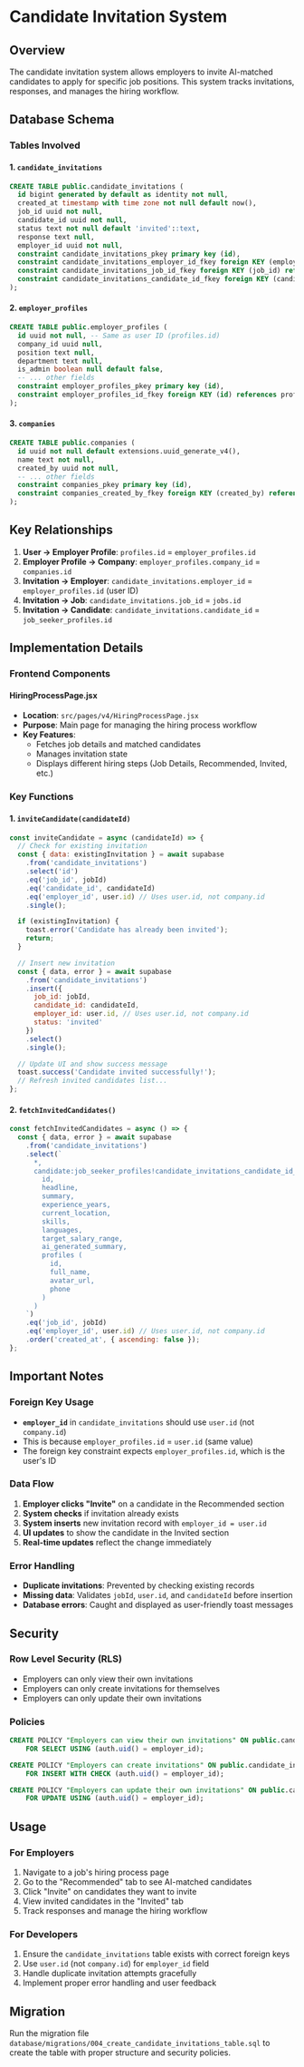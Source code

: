 # Candidate Invitation System

## Overview
The candidate invitation system allows employers to invite AI-matched candidates to apply for specific job positions. This system tracks invitations, responses, and manages the hiring workflow.

## Database Schema

### Tables Involved

#### 1. `candidate_invitations`
```sql
CREATE TABLE public.candidate_invitations (
  id bigint generated by default as identity not null,
  created_at timestamp with time zone not null default now(),
  job_id uuid not null,
  candidate_id uuid not null,
  status text not null default 'invited'::text,
  response text null,
  employer_id uuid not null,
  constraint candidate_invitations_pkey primary key (id),
  constraint candidate_invitations_employer_id_fkey foreign KEY (employer_id) references employer_profiles (id),
  constraint candidate_invitations_job_id_fkey foreign KEY (job_id) references jobs (id) on delete CASCADE,
  constraint candidate_invitations_candidate_id_fkey foreign KEY (candidate_id) references job_seeker_profiles (id) on delete CASCADE
);
```

#### 2. `employer_profiles`
```sql
CREATE TABLE public.employer_profiles (
  id uuid not null, -- Same as user ID (profiles.id)
  company_id uuid null,
  position text null,
  department text null,
  is_admin boolean null default false,
  -- ... other fields
  constraint employer_profiles_pkey primary key (id),
  constraint employer_profiles_id_fkey foreign KEY (id) references profiles (id)
);
```

#### 3. `companies`
```sql
CREATE TABLE public.companies (
  id uuid not null default extensions.uuid_generate_v4(),
  name text not null,
  created_by uuid not null,
  -- ... other fields
  constraint companies_pkey primary key (id),
  constraint companies_created_by_fkey foreign KEY (created_by) references profiles (id)
);
```

## Key Relationships

1. **User → Employer Profile**: `profiles.id` = `employer_profiles.id`
2. **Employer Profile → Company**: `employer_profiles.company_id` = `companies.id`
3. **Invitation → Employer**: `candidate_invitations.employer_id` = `employer_profiles.id` (user ID)
4. **Invitation → Job**: `candidate_invitations.job_id` = `jobs.id`
5. **Invitation → Candidate**: `candidate_invitations.candidate_id` = `job_seeker_profiles.id`

## Implementation Details

### Frontend Components

#### HiringProcessPage.jsx
- **Location**: `src/pages/v4/HiringProcessPage.jsx`
- **Purpose**: Main page for managing the hiring process workflow
- **Key Features**:
  - Fetches job details and matched candidates
  - Manages invitation state
  - Displays different hiring steps (Job Details, Recommended, Invited, etc.)

### Key Functions

#### 1. `inviteCandidate(candidateId)`
```javascript
const inviteCandidate = async (candidateId) => {
  // Check for existing invitation
  const { data: existingInvitation } = await supabase
    .from('candidate_invitations')
    .select('id')
    .eq('job_id', jobId)
    .eq('candidate_id', candidateId)
    .eq('employer_id', user.id) // Uses user.id, not company.id
    .single();

  if (existingInvitation) {
    toast.error('Candidate has already been invited');
    return;
  }

  // Insert new invitation
  const { data, error } = await supabase
    .from('candidate_invitations')
    .insert({
      job_id: jobId,
      candidate_id: candidateId,
      employer_id: user.id, // Uses user.id, not company.id
      status: 'invited'
    })
    .select()
    .single();

  // Update UI and show success message
  toast.success('Candidate invited successfully!');
  // Refresh invited candidates list...
};
```

#### 2. `fetchInvitedCandidates()`
```javascript
const fetchInvitedCandidates = async () => {
  const { data, error } = await supabase
    .from('candidate_invitations')
    .select(`
      *,
      candidate:job_seeker_profiles!candidate_invitations_candidate_id_fkey (
        id,
        headline,
        summary,
        experience_years,
        current_location,
        skills,
        languages,
        target_salary_range,
        ai_generated_summary,
        profiles (
          id,
          full_name,
          avatar_url,
          phone
        )
      )
    `)
    .eq('job_id', jobId)
    .eq('employer_id', user.id) // Uses user.id, not company.id
    .order('created_at', { ascending: false });
};
```

## Important Notes

### Foreign Key Usage
- **`employer_id`** in `candidate_invitations` should use `user.id` (not `company.id`)
- This is because `employer_profiles.id` = `user.id` (same value)
- The foreign key constraint expects `employer_profiles.id`, which is the user's ID

### Data Flow
1. **Employer clicks "Invite"** on a candidate in the Recommended section
2. **System checks** if invitation already exists
3. **System inserts** new invitation record with `employer_id = user.id`
4. **UI updates** to show the candidate in the Invited section
5. **Real-time updates** reflect the change immediately

### Error Handling
- **Duplicate invitations**: Prevented by checking existing records
- **Missing data**: Validates `jobId`, `user.id`, and `candidateId` before insertion
- **Database errors**: Caught and displayed as user-friendly toast messages

## Security

### Row Level Security (RLS)
- Employers can only view their own invitations
- Employers can only create invitations for themselves
- Employers can only update their own invitations

### Policies
```sql
CREATE POLICY "Employers can view their own invitations" ON public.candidate_invitations
    FOR SELECT USING (auth.uid() = employer_id);

CREATE POLICY "Employers can create invitations" ON public.candidate_invitations
    FOR INSERT WITH CHECK (auth.uid() = employer_id);

CREATE POLICY "Employers can update their own invitations" ON public.candidate_invitations
    FOR UPDATE USING (auth.uid() = employer_id);
```

## Usage

### For Employers
1. Navigate to a job's hiring process page
2. Go to the "Recommended" tab to see AI-matched candidates
3. Click "Invite" on candidates they want to invite
4. View invited candidates in the "Invited" tab
5. Track responses and manage the hiring workflow

### For Developers
1. Ensure the `candidate_invitations` table exists with correct foreign keys
2. Use `user.id` (not `company.id`) for `employer_id` field
3. Handle duplicate invitation attempts gracefully
4. Implement proper error handling and user feedback

## Migration
Run the migration file `database/migrations/004_create_candidate_invitations_table.sql` to create the table with proper structure and security policies.
